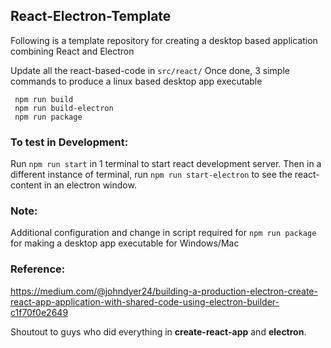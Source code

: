 ## React-Electron-Template

Following is a template repository for creating a desktop based application combining React and Electron

Update all the react-based-code in `src/react/`
Once done, 3 simple commands to produce a linux based desktop app executable

```
 npm run build
 npm run build-electron
 npm run package
```

### To test in Development:
Run `npm run start` in 1 terminal to start react development server. 
Then in a different instance of terminal, run `npm run start-electron` to see the react-content in an electron window.

### Note:
Additional configuration and change in script required for `npm run package` for making a desktop app executable for Windows/Mac

### Reference:
https://medium.com/@johndyer24/building-a-production-electron-create-react-app-application-with-shared-code-using-electron-builder-c1f70f0e2649

Shoutout to guys who did everything in **create-react-app** and **electron**.
